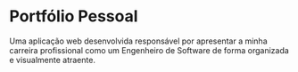 # Portfólio Pessoal
Uma aplicação web desenvolvida responsável por apresentar a minha carreira profissional como um Engenheiro de Software de forma organizada e visualmente atraente.
